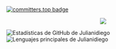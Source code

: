 
<!--- 
Julianidiego/Julianidiego is a ✨ special ✨ repository because its `README.md` (this file) appears on your GitHub profile.
You can click the Preview link to take a look at your changes.
--->
[![committers.top badge](https://user-badge.committers.top/argentina/Julianidiego.svg)](https://user-badge.committers.top/argentina/Julianidiego)

<p align="center">
  <a href="https://skillicons.dev">
    <img src="https://skillicons.dev/icons?i=git,py,flask,c,mysql" />
  </a>
</p>
<img src="https://github-readme-stats.vercel.app/api?username=Julianidiego&count_private=true&show_icons=true&theme=dracula" alt="Estadísticas de GitHub de Julianidiego" /> <img src="https://github-readme-stats.vercel.app/api/top-langs/?username=Julianidiego&layout=compact&theme=dracula" alt="Lenguajes principales de Julianidiego" />
